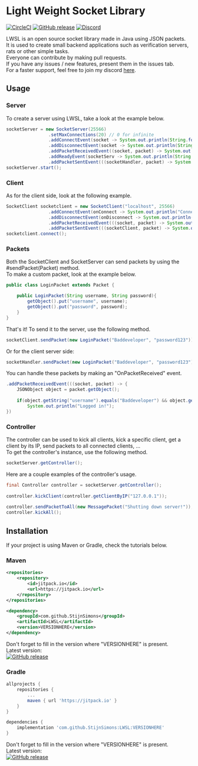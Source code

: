 # Light Weight Socket Library  
[![CircleCI](https://circleci.com/gh/StijnSimons/LWSL/tree/master.svg?style=svg)](https://circleci.com/gh/StijnSimons/LWSL/tree/master) 
[![GitHub release](https://img.shields.io/github/release/StijnSimons/LWSL.svg)](https://github.com/StijnSimons/LWSL) [![Discord](https://img.shields.io/discord/452873518070366219.svg)](https://discord.gg/dmr73XH)


  

LWSL is an open source socket library made in Java using JSON packets.  
It is used to create small backend applications such as verification servers, rats or other simple tasks.  
Everyone can contribute by making pull requests.  
If you have any issues / new features, present them in the issues tab.  
For a faster support, feel free to join my discord [here](https://discordapp.com/invite/dmr73XH).

## Usage

### Server
To create a server using LWSL, take a look at the example below.  
```java
socketServer = new SocketServer(25566)
                .setMaxConnections(20) // 0 for infinite
                .addConnectEvent(socket -> System.out.println(String.format("Client connected! (%s)", socket.toString())))
                .addDisconnectEvent(socket -> System.out.println(String.format("Client disconnected! (%s)", socket.toString())))
                .addPacketReceivedEvent((socket, packet) -> System.out.println(String.format("Packet received! (%s)", packet.getObject().toString())))
                .addReadyEvent(socketServ -> System.out.println(String.format("Socket server is ready for connections! (%s)", socketServ.getServerSocket().toString())))
                .addPacketSentEvent(((socketHandler, packet) -> System.out.println(String.format("Packet sent! (%s)", packet.getObject().toString()))));
socketServer.start();
```

### Client
As for the client side, look at the following example.  
```java
SocketClient socketclient = new SocketClient("localhost", 25566)
                .addConnectEvent(onConnect -> System.out.println("Connected!"))
                .addDisconnectEvent(onDisconnect -> System.out.println("Disconnected!"))
                .addPacketReceivedEvent(((socket, packet) -> System.out.println(String.format("Received packet %s from %s.", packet.getObject().toString(), socket.getAddress()))))
                .addPacketSentEvent(((socketClient, packet) -> System.out.println(String.format("Sent packet %s to %s.", packet.getObject().toString(), socketClient.getAddress()))));
socketclient.connect();
```

### Packets
Both the SocketClient and SocketServer can send packets by using the #sendPacket(Packet) method.  
To make a custom packet, look at the example below.
```java
public class LoginPacket extends Packet {

    public LoginPacket(String username, String password){
        getObject().put("username", username);
        getObject().put("password", password);
    }
}
```
That's it! To send it to the server, use the following method.
```java
socketClient.sendPacket(new LoginPacket("Baddeveloper", "password123"));
```
Or for the client server side:
```java
socketHandler.sendPacket(new LoginPacket("Baddeveloper", "password123"));
```
You can handle these packets by making an "OnPacketReceived" event.
```java
.addPacketReceivedEvent(((socket, packet) -> {
    JSONObject object = packet.getObject();
        
    if(object.getString("username").equals("Baddeveloper") && object.getString("password").equals("password123"))
    	System.out.println("Logged in!");
})
```
### Controller

The controller can be used to kick all clients, kick a specific client, get a client by its IP, send packets to all connected clients, ...  
To get the controller's instance, use the following method.
```java
socketServer.getController();
```

Here are a couple examples of the controller's usage.
```java
final Controller controller = socketServer.getController();
        
controller.kickClient(controller.getClientByIP("127.0.0.1"));
        
controller.sendPacketToAll(new MessagePacket("Shutting down server!"));
controller.kickAll();
```

## Installation
If your project is using Maven or Gradle, check the tutorials below.

### Maven

```xml
<repositories>
	<repository>
		<id>jitpack.io</id>
		<url>https://jitpack.io</url>
	</repository>
</repositories>
```
```xml
<dependency>
	<groupId>com.github.StijnSimons</groupId>
	<artifactId>LWSL</artifactId>
	<version>VERSIONHERE</version>
</dependency>
```
Don't forget to fill in the version where "VERSIONHERE" is present.  
Latest version:  
[![GitHub release](https://img.shields.io/github/release/StijnSimons/LWSL.svg)](https://github.com/StijnSimons/LWSL)  

### Gradle

```gradle
allprojects {
	repositories {
		...
		maven { url 'https://jitpack.io' }
	}
}
```
```gradle
dependencies {
	implementation 'com.github.StijnSimons:LWSL:VERSIONHERE'
}
```
Don't forget to fill in the version where "VERSIONHERE" is present.  
Latest version:  
[![GitHub release](https://img.shields.io/github/release/StijnSimons/LWSL.svg)](https://github.com/StijnSimons/LWSL)  
